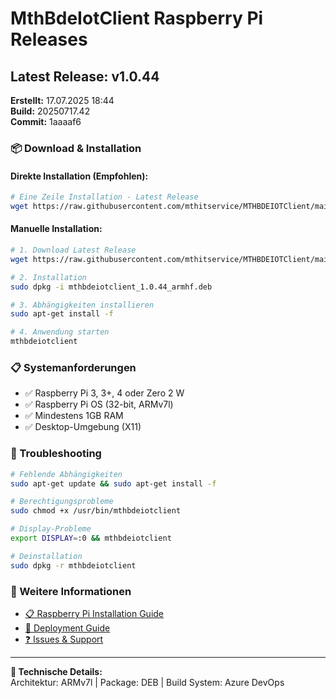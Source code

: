 # MthBdeIotClient Raspberry Pi Releases

## Latest Release: v1.0.44

**Erstellt:** 17.07.2025 18:44  
**Build:** 20250717.42  
**Commit:** 1aaaaf6

### 📦 Download & Installation

#### Direkte Installation (Empfohlen):
```bash
# Eine Zeile Installation - Latest Release
wget https://raw.githubusercontent.com/mthitservice/MTHBDEIOTClient/main/releases/latest/mthbdeiotclient_1.0.44_armhf.deb && sudo dpkg -i mthbdeiotclient_1.0.44_armhf.deb && sudo apt-get install -f
```

#### Manuelle Installation:
```bash
# 1. Download Latest Release
wget https://raw.githubusercontent.com/mthitservice/MTHBDEIOTClient/main/releases/latest/mthbdeiotclient_1.0.44_armhf.deb

# 2. Installation
sudo dpkg -i mthbdeiotclient_1.0.44_armhf.deb

# 3. Abhängigkeiten installieren
sudo apt-get install -f

# 4. Anwendung starten
mthbdeiotclient
```

### 📋 Systemanforderungen
- ✅ Raspberry Pi 3, 3+, 4 oder Zero 2 W
- ✅ Raspberry Pi OS (32-bit, ARMv7l)
- ✅ Mindestens 1GB RAM
- ✅ Desktop-Umgebung (X11)

### 🔧 Troubleshooting
```bash
# Fehlende Abhängigkeiten
sudo apt-get update && sudo apt-get install -f

# Berechtigungsprobleme
sudo chmod +x /usr/bin/mthbdeiotclient

# Display-Probleme
export DISPLAY=:0 && mthbdeiotclient

# Deinstallation
sudo dpkg -r mthbdeiotclient
```

### 📖 Weitere Informationen
- [📋 Raspberry Pi Installation Guide](../App/RASPBERRY_INSTALLATION.md)
- [🚀 Deployment Guide](../DEPLOYMENT_GUIDE.md)
- [❓ Issues & Support](https://github.com/mthitservice/MTHBDEIOTClient/issues)

---
**🔧 Technische Details:**  
Architektur: ARMv7l | Package: DEB | Build System: Azure DevOps
